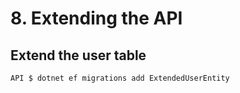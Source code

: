 # 8. Extending the API

## Extend the user table
```s
API $ dotnet ef migrations add ExtendedUserEntity
```
